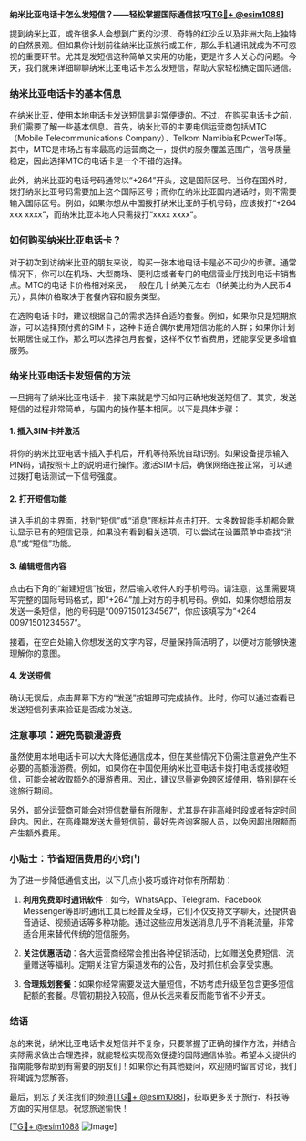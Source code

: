 **纳米比亚电话卡怎么发短信？——轻松掌握国际通信技巧[[TG💪+ @esim1088](https://t.me/s/esim1088)]**

提到纳米比亚，或许很多人会想到广袤的沙漠、奇特的红沙丘以及非洲大陆上独特的自然景观。但如果你计划前往纳米比亚旅行或工作，那么手机通讯就成为不可忽视的重要环节。尤其是发短信这种简单又实用的功能，更是许多人关心的问题。今天，我们就来详细聊聊纳米比亚电话卡怎么发短信，帮助大家轻松搞定国际通信。

### 纳米比亚电话卡的基本信息

在纳米比亚，使用本地电话卡发送短信是非常便捷的。不过，在购买电话卡之前，我们需要了解一些基本信息。首先，纳米比亚的主要电信运营商包括MTC（Mobile Telecommunications Company）、Telkom Namibia和PowerTel等。其中，MTC是市场占有率最高的运营商之一，提供的服务覆盖范围广，信号质量稳定，因此选择MTC的电话卡是一个不错的选择。

此外，纳米比亚的电话号码通常以“+264”开头，这是国际区号。当你在国外时，拨打纳米比亚号码需要加上这个国际区号；而你在纳米比亚国内通话时，则不需要输入国际区号。例如，如果你想从中国拨打纳米比亚的手机号码，应该拨打“+264 xxx xxxx”，而纳米比亚本地人只需拨打“xxxx xxxx”。

### 如何购买纳米比亚电话卡？

对于初次到访纳米比亚的朋友来说，购买一张本地电话卡是必不可少的步骤。通常情况下，你可以在机场、大型商场、便利店或者专门的电信营业厅找到电话卡销售点。MTC的电话卡价格相对亲民，一般在几十纳美元左右（1纳美比约为人民币4元），具体价格取决于套餐内容和服务类型。

在选购电话卡时，建议根据自己的需求选择合适的套餐。例如，如果你只是短期旅游，可以选择预付费的SIM卡，这种卡适合偶尔使用短信功能的人群；如果你计划长期居住或工作，那么可以选择包月套餐，这样不仅节省费用，还能享受更多增值服务。

### 纳米比亚电话卡发短信的方法

一旦拥有了纳米比亚电话卡，接下来就是学习如何正确地发送短信了。其实，发送短信的过程非常简单，与国内的操作基本相同。以下是具体步骤：

#### 1. 插入SIM卡并激活
将你的纳米比亚电话卡插入手机后，开机等待系统自动识别。如果设备提示输入PIN码，请按照卡上的说明进行操作。激活SIM卡后，确保网络连接正常，可以通过拨打电话测试一下信号强度。

#### 2. 打开短信功能
进入手机的主界面，找到“短信”或“消息”图标并点击打开。大多数智能手机都会默认显示已有的短信记录，如果没有看到相关选项，可以尝试在设置菜单中查找“消息”或“短信”功能。

#### 3. 编辑短信内容
点击右下角的“新建短信”按钮，然后输入收件人的手机号码。请注意，这里需要填写完整的国际号码格式，即“+264”加上对方的手机号码。例如，如果你想给朋友发送一条短信，他的号码是“00971501234567”，你应该填写为“+264 00971501234567”。

接着，在空白处输入你想发送的文字内容，尽量保持简洁明了，以便对方能够快速理解你的意图。

#### 4. 发送短信
确认无误后，点击屏幕下方的“发送”按钮即可完成操作。此时，你可以通过查看已发送短信列表来验证是否成功发送。

### 注意事项：避免高额漫游费

虽然使用本地电话卡可以大大降低通信成本，但在某些情况下仍需注意避免产生不必要的高额漫游费。例如，如果你在中国使用纳米比亚电话卡拨打电话或接收短信，可能会被收取额外的漫游费用。因此，建议尽量避免跨区域使用，特别是在长途旅行期间。

另外，部分运营商可能会对短信数量有所限制，尤其是在非高峰时段或者特定时间段内。因此，在高峰期发送大量短信前，最好先咨询客服人员，以免因超出限额而产生额外费用。

### 小贴士：节省短信费用的小窍门

为了进一步降低通信支出，以下几点小技巧或许对你有所帮助：

1. **利用免费即时通讯软件**：如今，WhatsApp、Telegram、Facebook Messenger等即时通讯工具已经普及全球，它们不仅支持文字聊天，还提供语音通话、视频通话等多种功能。通过这些应用发送消息几乎不消耗流量，非常适合用来替代传统的短信服务。

2. **关注优惠活动**：各大运营商经常会推出各种促销活动，比如赠送免费短信、流量赠送等福利。定期关注官方渠道发布的公告，及时抓住机会享受实惠。

3. **合理规划套餐**：如果你经常需要发送大量短信，不妨考虑升级至包含更多短信配额的套餐。尽管初期投入较高，但从长远来看反而能节省不少开支。

### 结语

总的来说，纳米比亚电话卡发短信并不复杂，只要掌握了正确的操作方法，并结合实际需求做出合理选择，就能轻松实现高效便捷的国际通信体验。希望本文提供的指南能够帮助到有需要的朋友们！如果你还有其他疑问，欢迎随时留言讨论，我们将竭诚为您解答。

最后，别忘了关注我们的频道[[TG💪+ @esim1088](https://t.me/s/esim1088)]，获取更多关于旅行、科技等方面的实用信息。祝您旅途愉快！

[[TG💪+ @esim1088](https://t.me/s/esim1088) ![Image](https://i.postimg.cc/4NQfJmqS/Snipaste-2025-05-13-00-14-12.png)]
